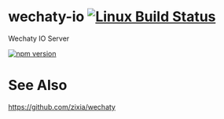 # wechaty-io [![Linux Build Status](https://travis-ci.org/zixia/wechaty-io.svg?branch=master)](https://travis-ci.org/zixia/wechaty-io)
Wechaty IO Server

[![npm version](https://badge.fury.io/js/wechaty-io.svg)](https://badge.fury.io/js/wechaty-io)

# See Also

https://github.com/zixia/wechaty